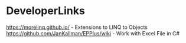 # DeveloperLinks

https://morelinq.github.io/ - Extensions to LINQ to Objects
https://github.com/JanKallman/EPPlus/wiki - Work with Excel File in C#

